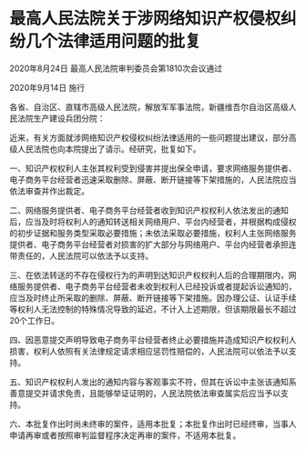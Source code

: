 # 最高人民法院关于涉网络知识产权侵权纠纷几个法律适用问题的批复

2020年8月24日 最高人民法院审判委员会第1810次会议通过

2020年9月14日 施行

<!-- INFO END -->

各省、自治区、直辖市高级人民法院，解放军军事法院，新疆维吾尔自治区高级人民法院生产建设兵团分院：

近来，有关方面就涉网络知识产权侵权纠纷法律适用的一些问题提出建议，部分高级人民法院也向本院提出了请示。经研究，批复如下。

一、知识产权权利人主张其权利受到侵害并提出保全申请，要求网络服务提供者、电子商务平台经营者迅速采取删除、屏蔽、断开链接等下架措施的，人民法院应当依法审查并作出裁定。

二、网络服务提供者、电子商务平台经营者收到知识产权权利人依法发出的通知后，应当及时将权利人的通知转送相关网络用户、平台内经营者，并根据构成侵权的初步证据和服务类型采取必要措施；未依法采取必要措施，权利人主张网络服务提供者、电子商务平台经营者对损害的扩大部分与网络用户、平台内经营者承担连带责任的，人民法院可以依法予以支持。

三、在依法转送的不存在侵权行为的声明到达知识产权权利人后的合理期限内，网络服务提供者、电子商务平台经营者未收到权利人已经投诉或者提起诉讼通知的，应当及时终止所采取的删除、屏蔽、断开链接等下架措施。因办理公证、认证手续等权利人无法控制的特殊情况导致的延迟，不计入上述期限，但该期限最长不超过20个工作日。

四、因恶意提交声明导致电子商务平台经营者终止必要措施并造成知识产权权利人损害，权利人依照有关法律规定请求相应惩罚性赔偿的，人民法院可以依法予以支持。

五、知识产权权利人发出的通知内容与客观事实不符，但其在诉讼中主张该通知系善意提交并请求免责，且能够举证证明的，人民法院依法审查属实后应当予以支持。

六、本批复作出时尚未终审的案件，适用本批复；本批复作出时已经终审，当事人申请再审或者按照审判监督程序决定再审的案件，不适用本批复。

